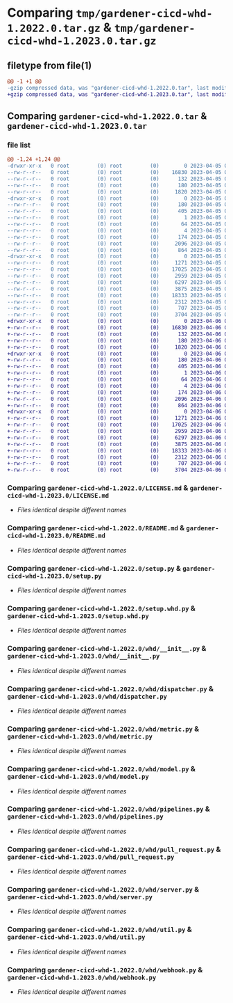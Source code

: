 # Comparing `tmp/gardener-cicd-whd-1.2022.0.tar.gz` & `tmp/gardener-cicd-whd-1.2023.0.tar.gz`

## filetype from file(1)

```diff
@@ -1 +1 @@
-gzip compressed data, was "gardener-cicd-whd-1.2022.0.tar", last modified: Wed Apr  5 08:59:50 2023, max compression
+gzip compressed data, was "gardener-cicd-whd-1.2023.0.tar", last modified: Thu Apr  6 09:03:40 2023, max compression
```

## Comparing `gardener-cicd-whd-1.2022.0.tar` & `gardener-cicd-whd-1.2023.0.tar`

### file list

```diff
@@ -1,24 +1,24 @@
-drwxr-xr-x   0 root         (0) root         (0)        0 2023-04-05 08:59:50.882762 gardener-cicd-whd-1.2022.0/
--rw-r--r--   0 root         (0) root         (0)    16830 2023-04-05 08:57:13.000000 gardener-cicd-whd-1.2022.0/LICENSE.md
--rw-r--r--   0 root         (0) root         (0)      132 2023-04-05 08:57:13.000000 gardener-cicd-whd-1.2022.0/NOTICE.md
--rw-r--r--   0 root         (0) root         (0)      180 2023-04-05 08:59:50.882762 gardener-cicd-whd-1.2022.0/PKG-INFO
--rw-r--r--   0 root         (0) root         (0)     1820 2023-04-05 08:57:13.000000 gardener-cicd-whd-1.2022.0/README.md
-drwxr-xr-x   0 root         (0) root         (0)        0 2023-04-05 08:59:50.878762 gardener-cicd-whd-1.2022.0/gardener_cicd_whd.egg-info/
--rw-r--r--   0 root         (0) root         (0)      180 2023-04-05 08:59:50.000000 gardener-cicd-whd-1.2022.0/gardener_cicd_whd.egg-info/PKG-INFO
--rw-r--r--   0 root         (0) root         (0)      405 2023-04-05 08:59:50.000000 gardener-cicd-whd-1.2022.0/gardener_cicd_whd.egg-info/SOURCES.txt
--rw-r--r--   0 root         (0) root         (0)        1 2023-04-05 08:59:50.000000 gardener-cicd-whd-1.2022.0/gardener_cicd_whd.egg-info/dependency_links.txt
--rw-r--r--   0 root         (0) root         (0)       64 2023-04-05 08:59:50.000000 gardener-cicd-whd-1.2022.0/gardener_cicd_whd.egg-info/requires.txt
--rw-r--r--   0 root         (0) root         (0)        4 2023-04-05 08:59:50.000000 gardener-cicd-whd-1.2022.0/gardener_cicd_whd.egg-info/top_level.txt
--rw-r--r--   0 root         (0) root         (0)      174 2023-04-05 08:59:50.882762 gardener-cicd-whd-1.2022.0/setup.cfg
--rw-r--r--   0 root         (0) root         (0)     2096 2023-04-05 08:57:13.000000 gardener-cicd-whd-1.2022.0/setup.py
--rw-r--r--   0 root         (0) root         (0)      864 2023-04-05 08:57:13.000000 gardener-cicd-whd-1.2022.0/setup.whd.py
-drwxr-xr-x   0 root         (0) root         (0)        0 2023-04-05 08:59:50.882762 gardener-cicd-whd-1.2022.0/whd/
--rw-r--r--   0 root         (0) root         (0)     1271 2023-04-05 08:57:13.000000 gardener-cicd-whd-1.2022.0/whd/__init__.py
--rw-r--r--   0 root         (0) root         (0)    17025 2023-04-05 08:57:13.000000 gardener-cicd-whd-1.2022.0/whd/dispatcher.py
--rw-r--r--   0 root         (0) root         (0)     2959 2023-04-05 08:57:13.000000 gardener-cicd-whd-1.2022.0/whd/metric.py
--rw-r--r--   0 root         (0) root         (0)     6297 2023-04-05 08:57:13.000000 gardener-cicd-whd-1.2022.0/whd/model.py
--rw-r--r--   0 root         (0) root         (0)     3875 2023-04-05 08:57:13.000000 gardener-cicd-whd-1.2022.0/whd/pipelines.py
--rw-r--r--   0 root         (0) root         (0)    18333 2023-04-05 08:57:13.000000 gardener-cicd-whd-1.2022.0/whd/pull_request.py
--rw-r--r--   0 root         (0) root         (0)     2312 2023-04-05 08:57:13.000000 gardener-cicd-whd-1.2022.0/whd/server.py
--rw-r--r--   0 root         (0) root         (0)      707 2023-04-05 08:57:13.000000 gardener-cicd-whd-1.2022.0/whd/util.py
--rw-r--r--   0 root         (0) root         (0)     3704 2023-04-05 08:57:13.000000 gardener-cicd-whd-1.2022.0/whd/webhook.py
+drwxr-xr-x   0 root         (0) root         (0)        0 2023-04-06 09:03:40.963729 gardener-cicd-whd-1.2023.0/
+-rw-r--r--   0 root         (0) root         (0)    16830 2023-04-06 09:02:39.000000 gardener-cicd-whd-1.2023.0/LICENSE.md
+-rw-r--r--   0 root         (0) root         (0)      132 2023-04-06 09:02:39.000000 gardener-cicd-whd-1.2023.0/NOTICE.md
+-rw-r--r--   0 root         (0) root         (0)      180 2023-04-06 09:03:40.963729 gardener-cicd-whd-1.2023.0/PKG-INFO
+-rw-r--r--   0 root         (0) root         (0)     1820 2023-04-06 09:02:39.000000 gardener-cicd-whd-1.2023.0/README.md
+drwxr-xr-x   0 root         (0) root         (0)        0 2023-04-06 09:03:40.959729 gardener-cicd-whd-1.2023.0/gardener_cicd_whd.egg-info/
+-rw-r--r--   0 root         (0) root         (0)      180 2023-04-06 09:03:40.000000 gardener-cicd-whd-1.2023.0/gardener_cicd_whd.egg-info/PKG-INFO
+-rw-r--r--   0 root         (0) root         (0)      405 2023-04-06 09:03:40.000000 gardener-cicd-whd-1.2023.0/gardener_cicd_whd.egg-info/SOURCES.txt
+-rw-r--r--   0 root         (0) root         (0)        1 2023-04-06 09:03:40.000000 gardener-cicd-whd-1.2023.0/gardener_cicd_whd.egg-info/dependency_links.txt
+-rw-r--r--   0 root         (0) root         (0)       64 2023-04-06 09:03:40.000000 gardener-cicd-whd-1.2023.0/gardener_cicd_whd.egg-info/requires.txt
+-rw-r--r--   0 root         (0) root         (0)        4 2023-04-06 09:03:40.000000 gardener-cicd-whd-1.2023.0/gardener_cicd_whd.egg-info/top_level.txt
+-rw-r--r--   0 root         (0) root         (0)      174 2023-04-06 09:03:40.963729 gardener-cicd-whd-1.2023.0/setup.cfg
+-rw-r--r--   0 root         (0) root         (0)     2096 2023-04-06 09:02:39.000000 gardener-cicd-whd-1.2023.0/setup.py
+-rw-r--r--   0 root         (0) root         (0)      864 2023-04-06 09:02:39.000000 gardener-cicd-whd-1.2023.0/setup.whd.py
+drwxr-xr-x   0 root         (0) root         (0)        0 2023-04-06 09:03:40.963729 gardener-cicd-whd-1.2023.0/whd/
+-rw-r--r--   0 root         (0) root         (0)     1271 2023-04-06 09:02:39.000000 gardener-cicd-whd-1.2023.0/whd/__init__.py
+-rw-r--r--   0 root         (0) root         (0)    17025 2023-04-06 09:02:39.000000 gardener-cicd-whd-1.2023.0/whd/dispatcher.py
+-rw-r--r--   0 root         (0) root         (0)     2959 2023-04-06 09:02:39.000000 gardener-cicd-whd-1.2023.0/whd/metric.py
+-rw-r--r--   0 root         (0) root         (0)     6297 2023-04-06 09:02:39.000000 gardener-cicd-whd-1.2023.0/whd/model.py
+-rw-r--r--   0 root         (0) root         (0)     3875 2023-04-06 09:02:39.000000 gardener-cicd-whd-1.2023.0/whd/pipelines.py
+-rw-r--r--   0 root         (0) root         (0)    18333 2023-04-06 09:02:39.000000 gardener-cicd-whd-1.2023.0/whd/pull_request.py
+-rw-r--r--   0 root         (0) root         (0)     2312 2023-04-06 09:02:39.000000 gardener-cicd-whd-1.2023.0/whd/server.py
+-rw-r--r--   0 root         (0) root         (0)      707 2023-04-06 09:02:39.000000 gardener-cicd-whd-1.2023.0/whd/util.py
+-rw-r--r--   0 root         (0) root         (0)     3704 2023-04-06 09:02:39.000000 gardener-cicd-whd-1.2023.0/whd/webhook.py
```

### Comparing `gardener-cicd-whd-1.2022.0/LICENSE.md` & `gardener-cicd-whd-1.2023.0/LICENSE.md`

 * *Files identical despite different names*

### Comparing `gardener-cicd-whd-1.2022.0/README.md` & `gardener-cicd-whd-1.2023.0/README.md`

 * *Files identical despite different names*

### Comparing `gardener-cicd-whd-1.2022.0/setup.py` & `gardener-cicd-whd-1.2023.0/setup.py`

 * *Files identical despite different names*

### Comparing `gardener-cicd-whd-1.2022.0/setup.whd.py` & `gardener-cicd-whd-1.2023.0/setup.whd.py`

 * *Files identical despite different names*

### Comparing `gardener-cicd-whd-1.2022.0/whd/__init__.py` & `gardener-cicd-whd-1.2023.0/whd/__init__.py`

 * *Files identical despite different names*

### Comparing `gardener-cicd-whd-1.2022.0/whd/dispatcher.py` & `gardener-cicd-whd-1.2023.0/whd/dispatcher.py`

 * *Files identical despite different names*

### Comparing `gardener-cicd-whd-1.2022.0/whd/metric.py` & `gardener-cicd-whd-1.2023.0/whd/metric.py`

 * *Files identical despite different names*

### Comparing `gardener-cicd-whd-1.2022.0/whd/model.py` & `gardener-cicd-whd-1.2023.0/whd/model.py`

 * *Files identical despite different names*

### Comparing `gardener-cicd-whd-1.2022.0/whd/pipelines.py` & `gardener-cicd-whd-1.2023.0/whd/pipelines.py`

 * *Files identical despite different names*

### Comparing `gardener-cicd-whd-1.2022.0/whd/pull_request.py` & `gardener-cicd-whd-1.2023.0/whd/pull_request.py`

 * *Files identical despite different names*

### Comparing `gardener-cicd-whd-1.2022.0/whd/server.py` & `gardener-cicd-whd-1.2023.0/whd/server.py`

 * *Files identical despite different names*

### Comparing `gardener-cicd-whd-1.2022.0/whd/util.py` & `gardener-cicd-whd-1.2023.0/whd/util.py`

 * *Files identical despite different names*

### Comparing `gardener-cicd-whd-1.2022.0/whd/webhook.py` & `gardener-cicd-whd-1.2023.0/whd/webhook.py`

 * *Files identical despite different names*

